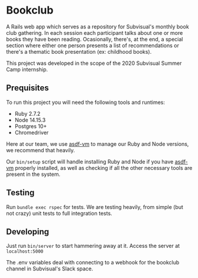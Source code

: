 # Bookclub

A Rails web app which serves as a repository for Subvisual's monthly book club gathering. In each session each participant talks about one or more books they have been reading. Ocasionally, there's, at the end, a special section where either one person presents a list of recommendations or there's a thematic book presentation (ex: childhood books).

This project was developed in the scope of the 2020 Subvisual Summer Camp internship.

## Prequisites

To run this project you will need the following tools and runtimes:

- Ruby 2.7.2
- Node 14.15.3
- Postgres 10+
- Chromedriver

Here at our team, we use [asdf-vm](https://github.com/asdf-vm/asdf) to manage our Ruby and Node versions, we recommend that heavily. 

Our `bin/setup` script will handle installing Ruby and Node if you have [asdf-vm](https://github.com/asdf-vm/asdf) properly installed, as well as checking if all the other necessary tools are present in the system.

## Testing

Run `bundle exec rspec` for tests. We are testing heavily, from simple (but not crazy) unit tests to full integration tests.

## Developing

Just run `bin/server` to start hammering away at it. Access the server at `localhost:5000`

The .env variables deal with connecting to a webhook for the bookclub channel in Subvisual's Slack space.